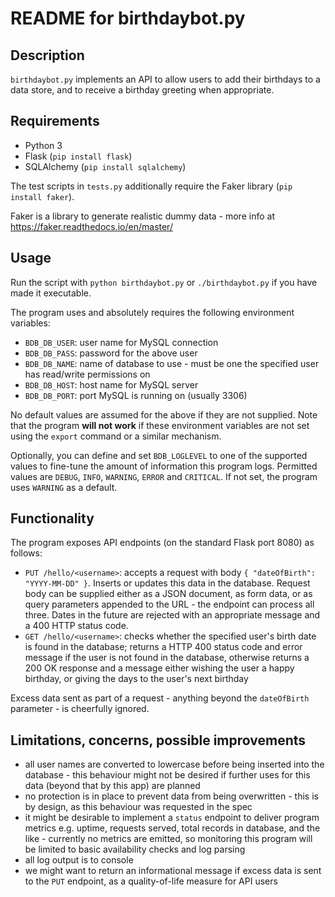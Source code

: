 # README for birthdaybot.py

## Description
`birthdaybot.py` implements an API to allow users to add their birthdays to a data store, and to receive a birthday
greeting when appropriate.

## Requirements
* Python 3
* Flask (`pip install flask`)
* SQLAlchemy (`pip install sqlalchemy`)

The test scripts in `tests.py` additionally require the Faker library (`pip install faker`).

Faker is a library to generate realistic dummy data - more info at https://faker.readthedocs.io/en/master/

## Usage
Run the script with `python birthdaybot.py` or `./birthdaybot.py` if you have made it executable.

The program uses and absolutely requires the following environment variables:
* `BDB_DB_USER`: user name for MySQL connection
* `BDB_DB_PASS`: password for the above user
* `BDB_DB_NAME`: name of database to use - must be one the specified user has read/write permissions on
* `BDB_DB_HOST`: host name for MySQL server
* `BDB_DB_PORT`: port MySQL is running on (usually 3306)

No default values are assumed for the above if they are not supplied. Note that the program **will not work** if these
environment variables are not set using the `export` command or a similar mechanism.

Optionally, you can define and set `BDB_LOGLEVEL` to one of the supported values to fine-tune the amount of information
this program logs. Permitted values are `DEBUG`, `INFO`, `WARNING`, `ERROR` and `CRITICAL`. If not set, the program
uses `WARNING` as a default.

## Functionality
The program exposes API endpoints (on the standard Flask port 8080) as follows:
* `PUT /hello/<username>`: accepts a request with body `{ "dateOfBirth": "YYYY-MM-DD" }`. Inserts or updates this data
in the database. Request body can be supplied either as a JSON document, as form data, or as query parameters appended
to the URL - the endpoint can process all three. Dates in the future are rejected with an appropriate message and a
400 HTTP status code.
* `GET /hello/<username>`: checks whether the specified user's birth date is found in the database; returns a HTTP 400
status code and error message if the user is not found in the database, otherwise returns a 200 OK response and a
message either wishing the user a happy birthday, or giving the days to the user's next birthday

Excess data sent as part of a request - anything beyond the `dateOfBirth` parameter - is cheerfully ignored.

## Limitations, concerns, possible improvements
* all user names are converted to lowercase before being inserted into the database - this behaviour might not be
desired if further uses for this data (beyond that by this app) are planned
* no protection is in place to prevent data from being overwritten - this is by design, as this behaviour was
requested in the spec
* it might be desirable to implement a `status` endpoint to deliver program metrics e.g. uptime, requests served, total
records in database, and the like - currently no metrics are emitted, so monitoring this program will be limited to
basic availability checks and log parsing
* all log output is to console
* we might want to return an informational message if excess data is sent to the `PUT` endpoint, as a quality-of-life
measure for API users
